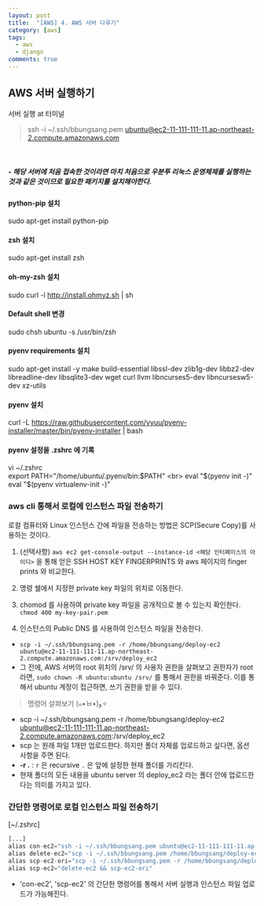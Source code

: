 ```yaml
---
layout: post
title:  "[AWS] 4. AWS 서버 다루기"
category: [aws]
tags:
  - aws
  - django
comments: true
---
```

## AWS 서버 실행하기

서버 실행 at 터미널
> ssh -i ~/.ssh/bbungsang.pem ubuntu@ec2-11-111-111-11.ap-northeast-2.compute.amazonaws.com

<br>

##### \- 해당 서버에 처음 접속한 것이라면 마치 처음으로 우분투 리눅스 운영체제를 실행하는 것과 같은 것이므로 필요한 패키지를 설치해야한다.

#### python-pip 설치
sudo apt-get install python-pip

#### zsh 설치
sudo apt-get install zsh

#### oh-my-zsh 설치
sudo curl -l http://install.ohmyz.sh | sh

#### Default shell 변경
sudo chsh ubuntu -s /usr/bin/zsh

#### pyenv requirements 설치
sudo apt-get install -y make build-essential libssl-dev zlib1g-dev libbz2-dev \
libreadline-dev libsqlite3-dev wget curl llvm libncurses5-dev libncursesw5-dev xz-utils

#### pyenv 설치
curl -L https://raw.githubusercontent.com/yyuu/pyenv-installer/master/bin/pyenv-installer | bash

#### pyenv 설정을 .zshrc 에 기록
vi ~/.zshrc <br>
export PATH="/home/ubuntu/.pyenv/bin:$PATH" <br>
eval "$(pyenv init -)" <br>
eval "$(pyenv virtualenv-init -)"

### aws cli 통해서 로컬에 인스턴스 파일 전송하기
로컬 컴퓨터와 Linux 인스턴스 간에 파일을 전송하는 방법은 SCP(Secure Copy)를 사용하는 것이다.

1. (선택사항) `aws ec2 get-console-output --instance-id <해당 인터페이스의 아이디>` 을 통해 얻은 SSH HOST KEY FINGERPRINTS 와 aws 페이지의 finger prints 와 비교한다.

2. 명령 쉘에서 지정한 private key 파일의 위치로 이동한다.

3. chomod 를 사용하여 private key 파일을 공개적으로 볼 수 있는지 확인한다. `chmod 400 my-key-pair.pem`

4. 인스턴스의 Public DNS 를 사용하여 인스턴스 파일을 전송한다.
  - `scp -i ~/.ssh/bbungsang.pem -r /home/bbungsang/deploy-ec2 ubuntu@ec2-11-111-111-11.ap-northeast-2.compute.amazonaws.com:/srv/deploy_ec2`
  - 그 전에, AWS 서버의 root 위치의 /srv/ 의 사용자 권한을 살펴보고 권한자가 root 라면, `sudo chown -R ubuntu:ubuntu /srv/` 를 통해서 권한을 바꿔준다. 이를 통해서 ubuntu 계정이 접근하면, 쓰기 권한을 받을 수 있다.

> 명령어 살펴보기  (๑•̀ㅂ•́)و✧
- scp -i ~/.ssh/bbungsang.pem -r /home/bbungsang/deploy-ec2 ubuntu@ec2-11-111-111-11.ap-northeast-2.compute.amazonaws.com:/srv/deploy_ec2
- scp 는 원래 파일 1개만 업로드한다. 하지만 폴더 자체를 업로드하고 싶다면, 옵션 사항을 주면 된다.
- **-r .** : `r` 은 recursive `.` 은 앞에 설정한 현재 폴더를 가리킨다.
- 현재 폴더의 모든 내용을 ubuntu server 의 deploy_ec2 라는 폴더 안에 업로드한다는 의미를 가지고 있다.

### 간단한 명령어로 로컬 인스턴스 파일 전송하기
[~/.zshrc]
```python
[...]
alias con-ec2="ssh -i ~/.ssh/bbungsang.pem ubuntu@ec2-11-111-111-11.ap-northeast-2.compute.amazonaws.com"
alias delete-ec2="scp -i ~/.ssh/bbungsang.pem /home/bbungsang/deploy-ec2 ubuntu@ec2-11-111-111-11.ap-northeast-2.compute.amazonaws.com rm -rf /srv/deploy_ec2"
alias scp-ec2-ori="scp -i ~/.ssh/bbungsang.pem -r /home/bbungsang/deploy-ec2 ubuntu@ec2-11-111-111-11.ap-northeast-2.compute.amazonaws.com:/srv/deploy_ec2"
alias scp-ec2="delete-ec2 && scp-ec2-ori"
```
- 'con-ec2', 'scp-ec2' 의 간단한 명령어를 통해서 서버 실행과 인스턴스 파일 업로드가 가능해진다.
